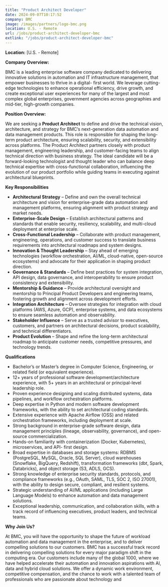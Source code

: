 ```yaml
---
title: "Product Architect Developer"
date: 2024-09-07T10:17:52
company: BMC
image: /images/partners/logo-bmc.png
location: U.S. - Remote
url: /jobs/product-architect-developer-bmc
extlink: "/jobs/product-architect-developer-bmc"
---
```



**Location:** [U.S. - Remote]

**Company Overview:**

BMC is a leading enterprise software company dedicated to delivering innovative solutions in
automation and IT infrastructure management, that empower businesses to thrive in a digital-
first world. We leverage cutting-edge technologies to enhance operational efficiency, drive
growth, and create exceptional user experiences for many of the largest and most complex
global enterprises, government agencies across geographies and mid-tier, high-growth
companies.

**Position Overview:**

We are seeking a **Product Architect** to define and drive the technical vision, architecture, and
strategy for BMC’s next-generation data automation and data management products. This role
is responsible for shaping the long-term product architecture, ensuring scalability, security, and
extensibility across platforms. The Product Architect partners closely with product management,
engineering leadership, and customer-facing teams to align technical direction with business
strategy. The ideal candidate will be a forward-looking technologist and thought leader who can
balance deep technical expertise with cross-functional collaboration, influencing the evolution of
our product portfolio while guiding teams in executing against architectural blueprints.

**Key Responsibilities**

* **Architectural Strategy** – Define and own the overall technical architecture and vision
for enterprise-grade data automation and management platforms, ensuring alignment
with product strategy and market needs.
* **Enterprise-Scale Design** – Establish architectural patterns and standards that enable
security, resiliency, scalability, and multi-cloud deployment at enterprise scale.
* **Cross-Functional Leadership** – Collaborate with product management, engineering,
operations, and customer success to translate business requirements into architectural
roadmaps and system designs.
* **Innovation & Thought Leadership** – Stay ahead of emerging technologies (workflow
orchestration, AI/ML, cloud-native, open-source ecosystems) and advocate for their
application in shaping product direction.
* **Governance & Standards** – Define best practices for system integration, API design,
data governance, and interoperability to ensure product consistency and extensibility.
* **Mentorship & Guidance** – Provide architectural oversight and mentorship to Principal
Product Developers and engineering teams, fostering growth and alignment across
development efforts.
* **Integration Architecture** – Oversee strategies for integration with cloud platforms
(AWS, Azure, GCP), enterprise systems, and data ecosystems to ensure seamless
automation and observability.
* **Stakeholder Influence** – Serve as a trusted advisor to executives, customers, and
partners on architectural decisions, product scalability, and technical differentiators.
* **Product Evolution** – Shape and refine the long-term architectural roadmap to anticipate
customer needs, competitive pressures, and technology trends.

**Qualifications**

* Bachelor’s or Master’s degree in Computer Science, Engineering, or related field (or
equivalent experience).
* 12+ years of professional software development/architecture experience, with 5+ years
in an architectural or principal-level leadership role.
* Proven experience designing and scaling distributed systems, data pipelines, and
workflow orchestration platforms.
* Deep expertise in Python and modern software development frameworks, with the ability
to set architectural coding standards.
* Extensive experience with Apache Airflow (OSS) and related orchestration frameworks,
including deployment at scale.
* Strong background in enterprise-grade software design, data management principles
(lineage, observability, governance), and open-source commercialization.
* Hands-on familiarity with containerization (Docker, Kubernetes), microservices, and API-
first design.
* Broad expertise in databases and storage systems: RDBMS (PostgreSQL, MySQL,
Oracle, SQL Server), cloud warehouses (Snowflake, BigQuery, Redshift), transformation
frameworks (dbt, Spark, Databricks), and object storage (S3, ADLS, GCS).
* Strong knowledge of enterprise security standards, protocols, and compliance
frameworks (e.g., OAuth, SAML, TLS, SOC 2, ISO 27001), with the ability to design
secure, compliant, and resilient systems.
* Strategic understanding of AI/ML applications (including Large Language Models) to
enhance automation and data management solutions.
* Exceptional leadership, communication, and collaboration skills, with a track record of
influencing executives, product leaders, and technical teams.

**Why Join Us?**

At BMC, you will have the opportunity to shape the future of workload automation and data
management in the enterprise, and to deliver compelling solutions to our customers. BMC has a
successful track record in delivering compelling solutions for every major paradigm shift in the
computing era. Our customers include many of the global 1000, where we have helped
accelerate their automation and innovation aspirations with AI, data and hybrid cloud solutions.
We offer a dynamic work environment, competitive compensation, and the chance to work with
a talented team of professionals who are passionate about technology and